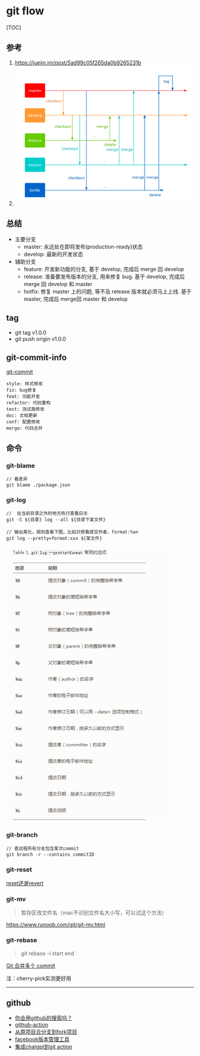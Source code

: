 # git flow

[TOC]



## 参考
1. https://juejin.im/post/5ad99c05f265da0b9265231b
2. ![git-flow](git-flow.png)

## 总结
- 主要分支
  - master: 永远处在即将发布(production-ready)状态
  - develop: 最新的开发状态
- 辅助分支
  - feature: 开发新功能的分支, 基于 develop, 完成后 merge 回 develop
  - release: 准备要发布版本的分支, 用来修复 bug. 基于 develop, 完成后 merge 回 develop 和 master
  - hotfix: 修复 master 上的问题, 等不及 release 版本就必须马上上线. 基于 master, 完成后 merge回 master 和 develop

## tag
- git tag v1.0.0
- git push origin v1.0.0

## git-commit-info
[git-commit](https://nitayneeman.com/posts/understanding-semantic-commit-messages-using-git-and-angular/#fix)

```
style: 样式修改
fix: bug修复
feat: 功能开发
refactor: 代码重构
test: 测试类修改
doc: 文档更新
conf: 配置修改
merge: 代码合并
```

## 命令

### git-blame

```
// 看差异
git blame ./package.json
```

### git-log

```
//  在当前目录之外的地方执行查看日志
git -C ${目录} log --all ${目录下某文件}

// 输出美化，规则查看下图，比如只想看提交作者，format:%an
git log --pretty=format:xxx ${某文件}
```

![git-log](./git-log.png)

### git-branch

```
// 查远程所有分支包含某次commit
git branch -r --contains commitID
```

### git-reset
[reset还是revert](https://zhuanlan.zhihu.com/p/137856034)

### git-mv

> 暂存区改文件名（mac不识别文件名大小写，可以试这个方法）

https://www.runoob.com/git/git-mv.html



### git-rebase

> git rebase -i start end

[Git 合并多个 commit](https://cloud.tencent.com/developer/article/1690638)



注：cherry-pick实测更好用



---

## github
- [你会用github的搜索吗？](https://juejin.im/post/6891056415440535565?utm_source=gold_browser_extension)
- [github-action](http://www.ruanyifeng.com/blog/2019/09/getting-started-with-github-actions.html)
- [从原项目合分支到fork项目](https://segmentfault.com/q/1010000004228020)
- [facebook版本管理工具](https://sapling-scm.com/docs/introduction/getting-started/)
- [集成chatgpt到git action](https://github.com/umijs/umi/pull/10779/files)

